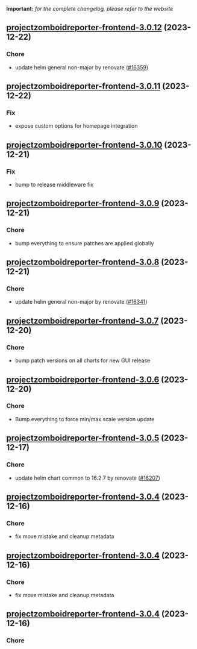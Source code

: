 **Important:**
*for the complete changelog, please refer to the website*




## [projectzomboidreporter-frontend-3.0.12](https://github.com/truecharts/charts/compare/projectzomboidreporter-frontend-3.0.11...projectzomboidreporter-frontend-3.0.12) (2023-12-22)

### Chore

- update helm general non-major by renovate ([#16359](https://github.com/truecharts/charts/issues/16359))
  
  


## [projectzomboidreporter-frontend-3.0.11](https://github.com/truecharts/charts/compare/projectzomboidreporter-frontend-3.0.10...projectzomboidreporter-frontend-3.0.11) (2023-12-22)

### Fix

- expose custom options for homepage integration
  
  


## [projectzomboidreporter-frontend-3.0.10](https://github.com/truecharts/charts/compare/projectzomboidreporter-frontend-3.0.9...projectzomboidreporter-frontend-3.0.10) (2023-12-21)

### Fix

- bump to release middleware fix
  
  


## [projectzomboidreporter-frontend-3.0.9](https://github.com/truecharts/charts/compare/projectzomboidreporter-frontend-3.0.8...projectzomboidreporter-frontend-3.0.9) (2023-12-21)

### Chore

- bump everything to ensure patches are applied globally
  
  


## [projectzomboidreporter-frontend-3.0.8](https://github.com/truecharts/charts/compare/projectzomboidreporter-frontend-3.0.7...projectzomboidreporter-frontend-3.0.8) (2023-12-21)

### Chore

- update helm general non-major by renovate ([#16341](https://github.com/truecharts/charts/issues/16341))
  
  


## [projectzomboidreporter-frontend-3.0.7](https://github.com/truecharts/charts/compare/projectzomboidreporter-frontend-3.0.6...projectzomboidreporter-frontend-3.0.7) (2023-12-20)

### Chore

- bump patch versions on all charts for new GUI release
  
  


## [projectzomboidreporter-frontend-3.0.6](https://github.com/truecharts/charts/compare/projectzomboidreporter-frontend-3.0.5...projectzomboidreporter-frontend-3.0.6) (2023-12-20)

### Chore

- Bump everything to force min/max scale version update
  
  


## [projectzomboidreporter-frontend-3.0.5](https://github.com/truecharts/charts/compare/projectzomboidreporter-frontend-3.0.4...projectzomboidreporter-frontend-3.0.5) (2023-12-17)

### Chore

- update helm chart common to 16.2.7 by renovate ([#16207](https://github.com/truecharts/charts/issues/16207))
  
  


## [projectzomboidreporter-frontend-3.0.4](https://github.com/truecharts/charts/compare/projectzomboidreporter-frontend-2.0.12...projectzomboidreporter-frontend-3.0.4) (2023-12-16)

### Chore

- fix move mistake and cleanup metadata
  
  


## [projectzomboidreporter-frontend-3.0.4](https://github.com/truecharts/charts/compare/projectzomboidreporter-frontend-2.0.12...projectzomboidreporter-frontend-3.0.4) (2023-12-16)

### Chore

- fix move mistake and cleanup metadata
  
  


## [projectzomboidreporter-frontend-3.0.4](https://github.com/truecharts/charts/compare/projectzomboidreporter-frontend-2.0.12...projectzomboidreporter-frontend-3.0.4) (2023-12-16)

### Chore
